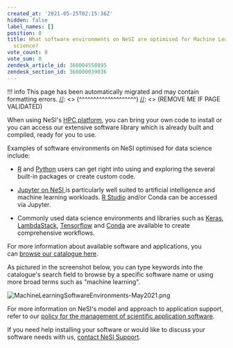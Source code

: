```yaml
---
created_at: '2021-05-25T02:15:36Z'
hidden: false
label_names: []
position: 0
title: What software environments on NeSI are optimised for Machine Learning and data
  science?
vote_count: 0
vote_sum: 0
zendesk_article_id: 360004558895
zendesk_section_id: 360000039036
---
```



[//]: <> (REMOVE ME IF PAGE VALIDATED)
[//]: <> (vvvvvvvvvvvvvvvvvvvv)
!!! info
    This page has been automatically migrated and may contain formatting errors.
[//]: <> (^^^^^^^^^^^^^^^^^^^^)
[//]: <> (REMOVE ME IF PAGE VALIDATED)
<p dir="ltr">When using NeSI's <a href="https://support.nesi.org.nz/hc/en-gb/sections/360000034335" target="_blank" rel="noopener">HPC platform</a>, you can bring your own code to install or you can access our extensive software library which is already built and compiled, ready for you to use. </p>
<p dir="ltr">Examples of software environments on NeSI optimised for data science include:</p>
<ul>
<li dir="ltr" aria-level="1">
<p dir="ltr"><a href="https://support.nesi.org.nz/hc/en-gb/articles/209338087-R">R</a><span> </span>and<span> </span><a href="https://support.nesi.org.nz/hc/en-gb/articles/360000990436">Python</a><span> </span>users can get right into using and exploring the several built-in packages or create custom code.</p>
</li>
<li dir="ltr" aria-level="1">
<p dir="ltr"><a href="https://support.nesi.org.nz/hc/en-gb/articles/360001555615-Jupyter-on-NeSI">Jupyter on NeSI<span> </span></a>is particularly well suited to artificial intelligence and machine learning workloads. <a href="https://support.nesi.org.nz/hc/en-gb/articles/360004337836" target="_self">R Studio</a> and/or Conda can be accessed via Jupyter.</p>
</li>
<li dir="ltr" aria-level="1">
<p dir="ltr"><span>Commonly used data science environments and libraries such as </span><a class="c-link" href="https://support.nesi.org.nz/hc/en-gb/articles/360001075936-Keras" target="_blank" rel="noopener noreferrer" data-stringify-link="https://support.nesi.org.nz/hc/en-gb/articles/360001075936-Keras" data-sk="tooltip_parent">Keras</a><span>, </span><a href="https://support.nesi.org.nz/hc/en-gb/articles/360002558216-Lambda-Stack" target="_self"><span>LambdaStack</span></a><span>, </span><a class="c-link" href="https://support.nesi.org.nz/hc/en-gb/articles/360000990436" target="_blank" rel="noopener noreferrer" data-stringify-link="https://support.nesi.org.nz/hc/en-gb/articles/360000990436" data-sk="tooltip_parent">Tensorflow</a><span> and </span><a class="c-link" href="https://docs.conda.io/en/latest/" target="_blank" rel="noopener noreferrer" data-stringify-link="https://docs.conda.io/en/latest/" data-sk="tooltip_parent">Conda</a><span> are available</span> to create comprehensive workflows.</p>
</li>
</ul>
<p dir="ltr">For more information about available software and applications, you can<span> </span><a href="https://support.nesi.org.nz/hc/en-gb/sections/360000040076">browse our catalogue here</a>.</p>
<p dir="ltr">As pictured in the screenshot below, you can type keywords into the catalogue's search field to browse by a specific software name or using more broad terms such as "machine learning". </p>
<p dir="ltr"><img src="https://support.nesi.org.nz/hc/article_attachments/360007479935/MachineLearningSoftwareEnvironments-May2021.png" alt="MachineLearningSoftwareEnvironments-May2021.png"></p>
<p dir="ltr">For more information on NeSI's model and approach to application support, refer to our <a href="https://support.nesi.org.nz/hc/en-gb/articles/360000170355" target="_blank" rel="noopener">policy for the management of scientific application software</a>. </p>
<p dir="ltr">If you need help installing your software or would like to discuss your software needs with us, <a href="https://support.nesi.org.nz/hc/en-gb/requests/new" target="_self">contact NeSI Support</a>.</p>